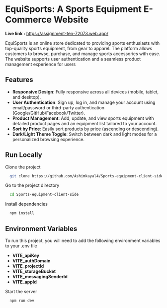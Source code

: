 # EquiSports: A Sports Equipment E-Commerce Website

**Live link :** https://assignment-ten-72073.web.app/

EquiSports is an online store dedicated to providing sports enthusiasts with top-quality sports equipment, from gear to apparel. The platform allows customers to browse, purchase, and manage sports accessories with ease. The website supports user authentication and a seamless product management experience for users 

## Features

- **Responsive Design**: Fully responsive across all devices (mobile, tablet, and desktop).
- **User Authentication**: Sign up, log in, and manage your account using email/password or third-party authentication (Google/GitHub/Facebook/Twitter).
- **Product Management**: Add, update, and view sports equipment with detailed product pages and an equipment list tailored to your account.
- **Sort by Price**: Easily sort products by price (ascending or descending).
- **Dark/Light Theme Toggle**: Switch between dark and light modes for a personalized browsing experience.

## Run Locally

Clone the project

```bash
  git clone https://github.com/Ashimkayal4/Sports-equipment-client-side.git
```

Go to the project directory

```bash
  cd Sports-equipment-client-side
```

Install dependencies

```bash
  npm install
```
## Environment Variables
To run this project, you will need to add the following environment variables to your .env file
- **VITE_apiKey**
- **VITE_authDomain**
- **VITE_projectId**
- **VITE_storageBucket**
- **VITE_messagingSenderId**
- **VITE_appId**

Start the server

```bash
  npm run dev
```